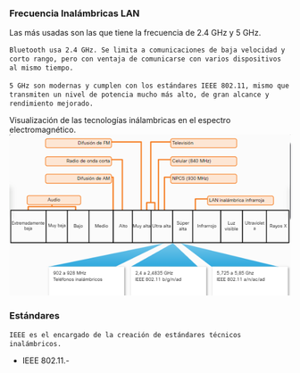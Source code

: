 ### Frecuencia Inalámbricas LAN
Las más usadas son las que tiene la frecuencia de 2.4 GHz y  5 GHz.

	Bluetooth usa 2.4 GHz. Se limita a comunicaciones de baja velocidad y corto rango, pero con ventaja de comunicarse con varios dispositivos al mismo tiempo.

	5 GHz son modernas y cumplen con los estándares IEEE 802.11, mismo que transmiten un nivel de potencia mucho más alto, de gran alcance y rendimiento mejorado.

Visualización de las tecnologías inálambricas en el espectro electromagnético.
![](/img/img_redes/espectro_Electro.png)

### Estándares
	IEEE es el encargado de la creación de estándares técnicos inalámbricos.

* IEEE 802.11.- 